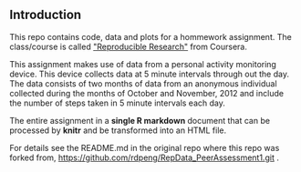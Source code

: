 ## Introduction


This repo contains code, data and plots for a hommework assignment. 
The class/course is called ["Reproducible Research"][1] from Coursera.  

This assignment makes use of data from a personal activity monitoring
device. This device collects data at 5 minute intervals through out the
day. The data consists of two months of data from an anonymous
individual collected during the months of October and November, 2012
and include the number of steps taken in 5 minute intervals each day.

The entire assignment in a **single R
markdown** document that can be processed by **knitr** and be
transformed into an HTML file.


For details see the README.md in the original repo where this repo was forked from, https://github.com/rdpeng/RepData_PeerAssessment1.git .

[1]: https://class.coursera.org/repdata-004/
